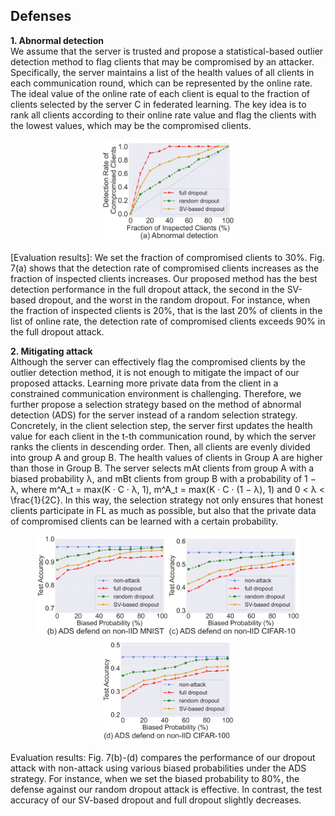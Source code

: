 ## Defenses
**1. Abnormal detection**\
We assume that the server is trusted and propose a statistical-based outlier detection method to flag clients that may be compromised by an attacker. Specifically, the server maintains a list of the health values of all clients in each communication round, which can be represented by the online rate. The ideal value of the online rate of each client is equal to the fraction of clients selected by the server C in federated learning. The key idea is to rank all clients according to their online rate value and flag the clients with the lowest values, which may be the compromised clients.

<div align = center>
<img src ="https://github.com/wendyqwj/DropFL/blob/main/defense/img/fig_detection_00.png" class ="center" width="210px"> 
</div>

[Evaluation results]: We set the fraction of compromised clients to 30%. Fig. 7(a) shows that the detection rate of compromised clients increases as the fraction of inspected clients increases. Our proposed method has the best detection performance in the full dropout attack, the second in the SV-based dropout, and the worst in the random dropout. For instance, when the fraction of inspected clients is 20%, that is the last 20% of clients in the list of online rate, the detection rate of compromised clients exceeds 90% in the full dropout attack.

**2. Mitigating attack**\
Although the server can effectively flag the compromised clients by the outlier detection method, it is not enough to mitigate the impact of our proposed attacks. Learning more private data from the client in a constrained communication environment is challenging. Therefore, we further propose a selection strategy based on the method of abnormal detection (ADS) for the server instead of a random selection strategy. Concretely, in the client selection step, the server first updates the health value for each client in the t-th communication round, by which the server ranks the clients in descending order. Then, all clients are evenly divided into group A and group B. The health values of clients in Group A are higher than those in Group B. The server selects mAt clients from group A with a biased probability λ, and mBt clients from group B with a probability of 1 − λ, where m^A_t = max(K · C · λ, 1), m^A_t = max(K · C · (1 − λ), 1) and 0 < λ < \frac{1}{2C}. In this way, the selection strategy not only ensures that honest clients participate in FL as much as possible, but also that the private data of compromised clients can be learned with a certain probability.

<div align =center>
<img src ="https://github.com/wendyqwj/DropFL/blob/main/defense/img/fig_mnist_mlp_ads_00.png" class ="center" width="210px"><img src ="https://github.com/wendyqwj/DropFL/blob/main/defense/img/fig_cifar_cnn_ads_00.png" class ="center" width="210px"><img src ="https://github.com/wendyqwj/DropFL/blob/main/defense/img/fig_cifar100_cnn_ads_00.png" class ="center" width="210px">
</div>

Evaluation results: Fig. 7(b)-(d) compares the performance of our dropout attack with non-attack using various biased probabilities under the ADS strategy. For instance, when we set the biased probability to 80%, the defense against our random dropout attack is effective. In contrast, the test accuracy of our SV-based dropout and full dropout slightly decreases.
